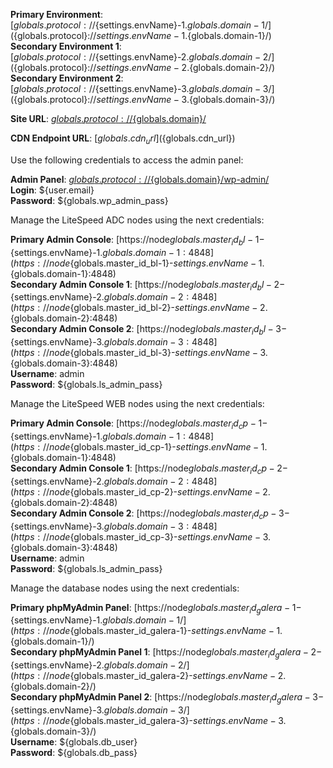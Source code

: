 **Primary Environment**: [${globals.protocol}://${settings.envName}-1.${globals.domain-1}/](${globals.protocol}://${settings.envName}-1.${globals.domain-1}/)   
**Secondary Environment 1**: [${globals.protocol}://${settings.envName}-2.${globals.domain-2}/](${globals.protocol}://${settings.envName}-2.${globals.domain-2}/)   
**Secondary Environment 2**: [${globals.protocol}://${settings.envName}-3.${globals.domain-3}/](${globals.protocol}://${settings.envName}-3.${globals.domain-3}/)   

**Site URL**: [${globals.protocol}://${globals.domain}/](${globals.protocol}://${globals.domain}/)  

**CDN Endpoint URL**:  [${globals.cdn_url}](${globals.cdn_url})

Use the following credentials to access the admin panel:

**Admin Panel**: [${globals.protocol}://${globals.domain}/wp-admin/](${globals.protocol}://${globals.domain}/wp-admin/)  
**Login**: ${user.email}  
**Password**: ${globals.wp_admin_pass}  

Manage the LiteSpeed ADC nodes using the next credentials:

**Primary Admin Console**: [https://node${globals.master_id_bl-1}-${settings.envName}-1.${globals.domain-1}:4848](https://node${globals.master_id_bl-1}-${settings.envName}-1.${globals.domain-1}:4848)   
**Secondary Admin Console 1**: [https://node${globals.master_id_bl-2}-${settings.envName}-2.${globals.domain-2}:4848](https://node${globals.master_id_bl-2}-${settings.envName}-2.${globals.domain-2}:4848)   
**Secondary Admin Console 2**: [https://node${globals.master_id_bl-3}-${settings.envName}-3.${globals.domain-3}:4848](https://node${globals.master_id_bl-3}-${settings.envName}-3.${globals.domain-3}:4848)   
**Username**: admin    
**Password**: ${globals.ls_admin_pass}  

Manage the LiteSpeed WEB nodes using the next credentials:

**Primary Admin Console**: [https://node${globals.master_id_cp-1}-${settings.envName}-1.${globals.domain-1}:4848](https://node${globals.master_id_cp-1}-${settings.envName}-1.${globals.domain-1}:4848)   
**Secondary Admin Console 1**: [https://node${globals.master_id_cp-2}-${settings.envName}-2.${globals.domain-2}:4848](https://node${globals.master_id_cp-2}-${settings.envName}-2.${globals.domain-2}:4848)   
**Secondary Admin Console 2**: [https://node${globals.master_id_cp-3}-${settings.envName}-3.${globals.domain-3}:4848](https://node${globals.master_id_cp-3}-${settings.envName}-3.${globals.domain-3}:4848)   
**Username**: admin    
**Password**: ${globals.ls_admin_pass}   

Manage the database nodes using the next credentials:

**Primary phpMyAdmin Panel**: [https://node${globals.master_id_galera-1}-${settings.envName}-1.${globals.domain-1}/](https://node${globals.master_id_galera-1}-${settings.envName}-1.${globals.domain-1}/)   
**Secondary phpMyAdmin Panel 1**: [https://node${globals.master_id_galera-2}-${settings.envName}-2.${globals.domain-2}/](https://node${globals.master_id_galera-2}-${settings.envName}-2.${globals.domain-2}/)   
**Secondary phpMyAdmin Panel 2**: [https://node${globals.master_id_galera-3}-${settings.envName}-3.${globals.domain-3}/](https://node${globals.master_id_galera-3}-${settings.envName}-3.${globals.domain-3}/)   
**Username**: ${globals.db_user}    
**Password**: ${globals.db_pass}   
